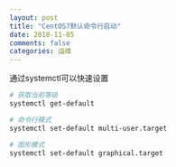 ```yaml
---
layout: post
title: "CentOS7默认命令行启动"
date: 2018-11-05
comments: false
categories: 运维
---
```


通过systemctl可以快速设置

```bash
# 获取当前等级
systemctl get-default

# 命令行模式
systemctl set-default multi-user.target

# 图形模式
systemctl set-default graphical.target
```	
